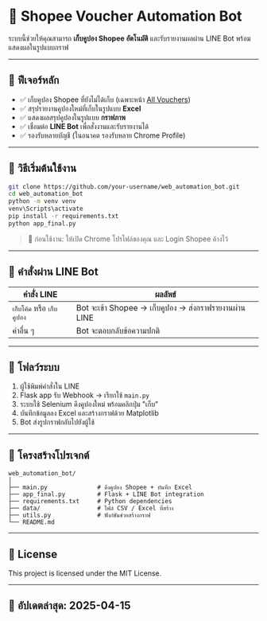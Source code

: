 # 🤖 Shopee Voucher Automation Bot

ระบบนี้ช่วยให้คุณสามารถ **เก็บคูปอง Shopee อัตโนมัติ** และรับรายงานผลผ่าน LINE Bot พร้อมแสดงผลในรูปแบบกราฟ

---

## 📌 ฟีเจอร์หลัก

- ✅ เก็บคูปอง Shopee ที่ยังไม่ได้เก็บ (เฉพาะหน้า [All Vouchers](https://shopee.co.th/m/avc-fsv-all-vouchers))
- ✅ สรุปรายงานคูปองใหม่ที่เก็บในรูปแบบ **Excel**
- ✅ แสดงผลสรุปคูปองในรูปแบบ **กราฟภาพ**
- ✅ เชื่อมต่อ **LINE Bot** เพื่อสั่งงานและรับรายงานได้
- ✅ รองรับหลายบัญชี (ในอนาคต รองรับหลาย Chrome Profile)

---

## 🚀 วิธีเริ่มต้นใช้งาน

```bash
git clone https://github.com/your-username/web_automation_bot.git
cd web_automation_bot
python -m venv venv
venv\Scripts\activate
pip install -r requirements.txt
python app_final.py
```

> 🧪 ก่อนใช้งาน: ให้เปิด Chrome โปรไฟล์ของคุณ และ Login Shopee ค้างไว้

---

## 🤖 คำสั่งผ่าน LINE Bot

| คำสั่ง LINE | ผลลัพธ์ |
|-------------|----------|
| `เก็บโค้ด` หรือ `เก็บคูปอง` | Bot จะเข้า Shopee → เก็บคูปอง → ส่งกราฟรายงานผ่าน LINE |
| คำอื่น ๆ | Bot จะตอบกลับข้อความปกติ |

---

## 🧠 โฟลว์ระบบ

1. ผู้ใช้พิมพ์คำสั่งใน LINE
2. Flask app รับ Webhook → เรียกใช้ `main.py`
3. ระบบใช้ Selenium ดึงคูปองใหม่ พร้อมคลิกปุ่ม "เก็บ"
4. บันทึกข้อมูลลง Excel และสร้างกราฟด้วย Matplotlib
5. Bot ส่งรูปกราฟกลับไปยังผู้ใช้

---

## 📁 โครงสร้างโปรเจกต์

```
web_automation_bot/
│
├── main.py              # ดึงคูปอง Shopee + บันทึก Excel
├── app_final.py         # Flask + LINE Bot integration
├── requirements.txt     # Python dependencies
├── data/                # ไฟล์ CSV / Excel ที่สร้าง
├── utils.py             # ฟังก์ชันช่วยสร้างกราฟ
└── README.md
```

---

## 📝 License

This project is licensed under the MIT License.

---

## 🧊 อัปเดตล่าสุด: 2025-04-15
